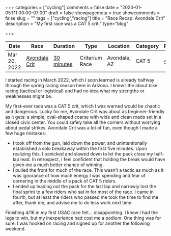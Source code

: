 +++
categories = ["cycling"]
comments = false
date = "2023-01-05T11:00:00-07:00"
draft = false
showpagemeta = true
showcomments = false
slug = ""
tags = ["cycling","racing"]
title = "Race Recap: Avondale Crit"
description = "My first race was a CAT 5 crit."
type="blog"

+++


| Date         | Race                                                                                                       | Duration                                                   | Type            | Location         | Category    | Result                                                                                   |
| ------------ | ---------------------------------------------------------------------------------------------------------- | ---------------------------------------------------------- | --------------- | ---------------- | ----------- | ---------------------------------------------------------------------------------------- |
| Mar 20, 2022 | [Avondale Crit](https://www.bikereg.com/avondale-crit-2022)                                                | [30 minutes](https://www.strava.com/activities/6855729708) | Criterium Race  | Avondale, AZ     | CAT 5       | [4 / 14](https://legacy.usacycling.org/results/index.php?permit=2022-7651)               |

I started racing in March 2022, which I soon learned is already halfway through the spring racing season here in Arizona. I knew little about bike racing (tactical or logistical) and had no idea what my strengths or weaknesses might be.

My first-ever race was a CAT 5 crit, which I was warned would be chaotic and dangerous. Lucky for me, Avondale Crit was about as beginner-friendly as it gets: a simple, oval-shaped coarse with wide and clean roads set in a closed civic center. You could safely take all the corners without worrying about pedal strikes.
Avondale Crit was a lot of fun, even though I made a few huge mistakes:
- I took off from the gun, laid down the power, and unintentionally established a solo breakaway within the first five minutes. Upon realizing this, I panicked and slowed down to let the pack close my half-lap lead. In retrospect, I feel confident that holding the break would have given me a much better chance of winning.
- I pulled the front for much of the race. This wasn’t a tactic as much as it was ignorance of how much energy I was spending and fear of cornering in the middle of a pack of CAT 5 riders.
- I ended up leading out the pack for the last lap and narrowly lost the final sprint to a few riders who sat in for most of the race. I came in fourth, but at least the riders who passed me took the time to find me after, thank me, and advise me to do less work next time.

Finishing 4/16 in my first USAC race felt… disappointing. I knew I had the legs to win, but my inexperience had cost me a podium. One thing was for sure: I was hooked on racing and signed up for another the following weekend.

